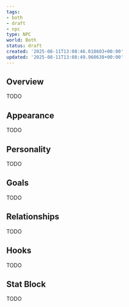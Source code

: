 ```yaml
---
tags:
- both
- draft
- npc
type: NPC
world: Both
status: draft
created: '2025-08-11T13:08:46.018603+00:00'
updated: '2025-08-11T13:08:49.960638+00:00'
---
```



## Overview

TODO
## Appearance

TODO
## Personality

TODO
## Goals

TODO
## Relationships

TODO
## Hooks

TODO
## Stat Block

TODO
